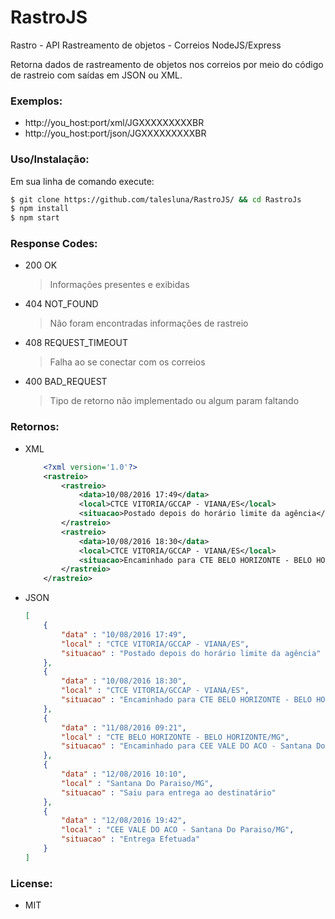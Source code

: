 # RastroJS
Rastro - API Rastreamento de objetos - Correios NodeJS/Express

Retorna dados de rastreamento de objetos nos correios por meio do código de rastreio com saídas em JSON ou XML.

### Exemplos:
- http://you_host:port/xml/JGXXXXXXXXXBR
- http://you_host:port/json/JGXXXXXXXXXBR

### Uso/Instalação:

Em sua linha de comando execute:
```sh
$ git clone https://github.com/talesluna/RastroJS/ && cd RastroJs
$ npm install
$ npm start
```

### Response Codes:

- 200 OK

    > Informações presentes e exibidas

- 404 NOT_FOUND
    
    > Não foram encontradas informações de rastreio
    
- 408 REQUEST_TIMEOUT
    
    > Falha ao se conectar com os correios

- 400 BAD_REQUEST

    > Tipo de retorno não implementado ou algum param faltando


### Retornos:

- XML

    ``` XML
        <?xml version='1.0'?>
        <rastreio>
            <rastreio>
                <data>10/08/2016 17:49</data>
                <local>CTCE VITORIA/GCCAP - VIANA/ES</local>
                <situacao>Postado depois do horário limite da agência</situacao>
            </rastreio>
            <rastreio>
                <data>10/08/2016 18:30</data>
                <local>CTCE VITORIA/GCCAP - VIANA/ES</local>
                <situacao>Encaminhado para CTE BELO HORIZONTE - BELO HORIZONTE/MG</situacao>
            </rastreio>
        </rastreio>
    ```

- JSON

    ```JSON
    [ 
        {
            "data" : "10/08/2016 17:49",
            "local" : "CTCE VITORIA/GCCAP - VIANA/ES",
            "situacao" : "Postado depois do horário limite da agência"
        },
        {
            "data" : "10/08/2016 18:30",
            "local" : "CTCE VITORIA/GCCAP - VIANA/ES",
            "situacao" : "Encaminhado para CTE BELO HORIZONTE - BELO HORIZONTE/MG"
        },
        {
            "data" : "11/08/2016 09:21",
            "local" : "CTE BELO HORIZONTE - BELO HORIZONTE/MG",
            "situacao" : "Encaminhado para CEE VALE DO ACO - Santana Do Paraiso/MG"
        },
        {
            "data" : "12/08/2016 10:10",
            "local" : "Santana Do Paraiso/MG",
            "situacao" : "Saiu para entrega ao destinatário"
        },
        {
            "data" : "12/08/2016 19:42",
            "local" : "CEE VALE DO ACO - Santana Do Paraiso/MG",
            "situacao" : "Entrega Efetuada"
        }
    ]
    ```

### License:
- MIT

